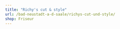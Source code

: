 ```yaml
---
title: "Richy's cut & style"
url: /bad-neustadt-a-d-saale/richys-cut-und-style/
shop: Friseur
---
```

